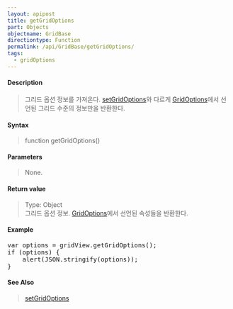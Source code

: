 ```yaml
---
layout: apipost
title: getGridOptions
part: Objects
objectname: GridBase
directiontype: Function
permalink: /api/GridBase/getGridOptions/
tags:
  - gridOptions
---
```



#### Description

> 그리드 옵션 정보를 가져온다. [setGridOptions](/api/GridBase/setGridOptions/)와 다르게 [GridOptions](/api/types/GridOptions/)에서 선언된 그리드 수준의 정보만을 반환한다.

#### Syntax

> function getGridOptions()

#### Parameters

> None.

#### Return value

> Type: Object  
> 그리드 옵션 정보. [GridOptions](/api/types/GridOptions/)에서 선언된 속성들을 반환한다.

#### Example

<pre class="prettyprint">
var options = gridView.getGridOptions();
if (options) {
    alert(JSON.stringify(options));
}
</pre>

#### See Also
> [setGridOptions](/api/GridBase/setGridOptions)



